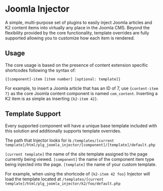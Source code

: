 # Joomla Injector

A simple, multi-purpose set of plugins to easily inject Joomla articles and K2 content items into virtually any place in the Joomla CMS. Beyond the flexibility provided by the core functionality, template overrides are fully supported allowing you to customize how each item is rendered.

 ## Usage
 The core usage is based on the presence of content extension specific shortcodes following the syntax of:

 `{[component]-item [item number] [optional: template]}`

 For example, to insert a Joomla article that has an ID of 7, use `{content-item 7}` as the core Joomla content component is named `com_content`. Inserting a K2 item is as simple as inserting `{k2-item 42}`.

 ## Template Support
 Every supported component will have a unique base template included with this solution and additionally supports template overrides.

 The path that Injector looks for is `/templates/[current template]/html/plg_joomla_injector/[component]/[template]/default.php`

 `[current template]` the name of the site template assigned to the page currently being viewed.
 `[component]` the name of the component item type being injected into the page.
 `[template]` the name of your custom template.

 For example, when using the shortcode of `{k2-item 42 foo}` Injector will load the template located at `/templates/[current template]/html/plg_joomla_injector/k2/foo/default.php`